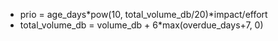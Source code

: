 * prio = age_days*pow(10, total_volume_db/20)*impact/effort
* total_volume_db = volume_db + 6*max(overdue_days+7, 0)
